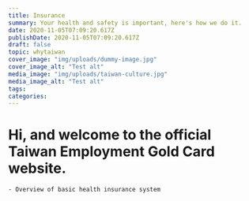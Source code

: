 ```yaml
---
title: Insurance
summary: Your health and safety is important, here's how we do it.
date: 2020-11-05T07:09:20.617Z
publishDate: 2020-11-05T07:09:20.617Z
draft: false
topic: whytaiwan
cover_image: "img/uploads/dummy-image.jpg"
cover_image_alt: "Test alt"
media_image: "img/uploads/taiwan-culture.jpg"
media_image_alt: "Test alt"
tags:
categories:
---
```


# Hi, and welcome to the official Taiwan Employment Gold Card website.

    - Overview of basic health insurance system

